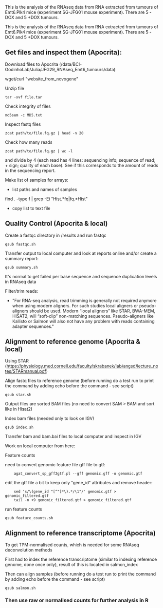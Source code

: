 This is the analysis of the RNAseq data from RNA extracted from tumours 
of Emt6.Plk4 mice (experiment SG-JFG01 mouse experiment). There are 5 
-DOX and 5 +DOX tumours.

This is the analysis of the RNAseq data from RNA extracted from tumours 
of Emt6.Plk4 mice (experiment SG-JFG01 mouse experiment). There are 5 
-DOX and 5 +DOX tumours.


## Get files and inspect them (Apocrita):

Download files to Apocrita (/data/BCI-GodinhoLab/Julia/JFG29_RNAseq_Emt6_tumours/data)

wget/curl "website_from_novogene"

Unzip file
    
    tar -xvf file.tar

Check integrity of files 
    
    md5sum -c MD5.txt

Inspect fastq files
    
    zcat path/to/file.fq.gz | head -n 20

Check how many reads
    
    zcat path/to/file.fq.gz | wc -l 

and divide by 4 (each read has 4 lines: sequencing info; sequence of read; + sign; quality of each base). See if this corresponds to the amount of reads in the sequencing report.

Make list of samples for arrays:

* list paths and names of samples

find . -type f | grep -Ei "Hist.*fq|fq.*Hist"

* copy list to text file


## Quality Control (Apocrita & local)

Create a fastqc directory in /results and run fastqc

    qsub fastqc.sh  
    
Transfer output to local computer and look at reports online and/or create a summary report:

    qsub summary.sh  
    
It's normal to get failed per base sequence and sequence duplication levels in RNAseq data

Filter/trim reads: 

*  "For RNA-seq analysis, read trimming is generally not required anymore when using modern aligners.  For such studies local aligners or pseudo-aligners should be used. Modern “local aligners” like STAR, BWA-MEM, HISAT2, will “soft-clip” non-matching sequences. Pseudo-aligners like Kallisto or Salmon will also not have any problem with reads containing adapter sequences."
    
    

## Alignment to reference genome (Apocrita & local)

Using STAR (https://physiology.med.cornell.edu/faculty/skrabanek/lab/angsd/lecture_notes/STARmanual.pdf)

Align fastq files to reference genome (before running do a test run to print the command by adding echo before the command - see script)
    
    qsub star.sh

Output files are sorted BAM files (no need to convert SAM > BAM and sort like in Hisat2)

Index bam files (needed only to look on IGV)
    
    qsub index.sh

Transfer bam and bam.bai files to local computer and inspect in IGV

Work on local computer from here:

Feature counts 

need to convert genomic feature file gff file to gtf:
        
        agat_convert_sp_gff2gtf.pl --gff genomic.gff -o genomic.gtf

edit the gtf file a bit to keep only "gene_id" attributes and remove header:
        
        sed 's/\(gene_id "[^"]*\).*/\1"/' genomic.gtf > genomic_filtered.gtf
        tail -n +9 genomic_filtered.gtf > genomic_filtered.gtf

run feature counts
    
    qsub feature_counts.sh


## Alignment to reference transcriptome (Apocrita)

To get TPM-normalised counts, which is needed for some RNAseq deconvolution methods

First had to index the reference transcriptome (similar to indexing reference genome, done once only), result of this is located in salmon_index

Then can align samples (before running do a test run to print the command by adding echo before the command - see script)
    
    qsub salmon.sh


### Then use raw or normalised counts for further analysis in R